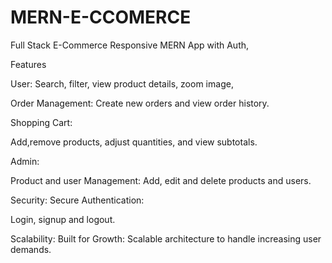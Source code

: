 # MERN-E-CCOMERCE <br>
Full Stack E-Commerce Responsive MERN App with Auth, 

Features

User:
Search, filter, view product details, zoom image,

Order Management:
Create new orders and view order history.

Shopping Cart:

Add,remove products, adjust quantities, and view subtotals.

Admin:

Product and user Management:
Add, edit and delete products and users.

Security:
Secure Authentication:

Login, signup and logout.


Scalability:
Built for Growth:
Scalable architecture to handle increasing user demands.


